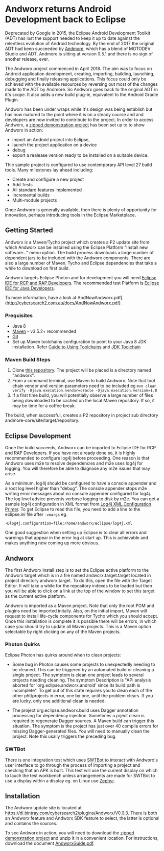 # Andworx returns Android Development back to Eclipse

Deprecated by Google in 2015, the Eclipse Android Development Toolkit (ADT) has lost the support needed to keep it up to date
against the relentless evolution of Android technology. By the end of 2017 the original ADT had been succeeded by  [Andmore](https://www.eclipse.org/andmore), 
which has a blend of MOTODEV Studio and ADT. Andmore is sitting at version 0.5.1 and there is no sign of another release, ever.

The Andworx project commenced in April 2018. The aim was to focus on Android application development, creating, importing, building, launching, 
debugging and finally releasing applications. This focus could only be achieved with the available resources by reversing out most of the changes made to the ADT by Andmore.
So Andworx goes back to the original ADT in it's scope. It also adds a new build plug-in, equivalent to the Android Gradle Plugin.

Andworx has been under wraps while it's design was being establish but has now matured to the point where it is on a steady course and and developers
are now invited to contribute to the project.  In order to access Andworx, a [zipped demonstration project](https://androidworx.github.io/android-samples/permissions.zip) has been set up to to show Andworx in action:

* import an Android project into Eclipse, 
* launch the project application on a device
* debug
* export a realease version ready to be installed on a suitable device. 

Thie sample project is configured to use contemporary API level 27 build tools. Many milestones lay ahead including:

* Create and configure a new project
* Add Tests 
* All standard features implemented
* Incremental builds
* Multi-module projects

Once Andworx is generally available, then there is plenty of opportunity for innovation, perhaps introducing tools in the Eclipse Marketplace.

## Getting Started

Andworx is a Maven/Tycho project which creates a P2 update site from which Andworx can be installed using the Eclipse Platform "Install new software..." menu option.
The build process downloads a large number of dependent jars to be included with the Andworx components. There are also a large number of Maven, Tycho and Eclipse
dependencies that take a while to download on first build. 

Andworx targets Eclipse Photon and for development you will need [Eclipse IDE for RCP and RAP Developers](https://www.eclipse.org/downloads/packages/release/photon/r/eclipse-ide-rcp-and-rap-developers).
The recommended test Platform is [Eclipse IDE for Java Developers](https://www.eclipse.org/downloads/packages/release/photon/r/eclipse-ide-java-developers).

To more information, have a look at AndNowAndworx.pdf](http://cybersearch2.com.au/docs/AndNowAndworx.pdf).


### Prequisites

* Java 8 
* [Maven](https://maven.apache.org/download.cgi) - v3.5.2+ recommended
* [Git](https://git-scm.com/downloads)
* Set up Maven toolchains configuration to point to your Java 8 JDK installation. 
Refer [Guide to Using Toolchains](https://maven.apache.org/guides/mini/guide-using-toolchains.html) and [JDK Toolchain](http://maven.apache.org/plugins/maven-toolchains-plugin/toolchains/jdk.html)

### Maven Build Steps

1. Clone [this repository](https://github.com/androidworx/andworx.git). The project will be placed is a directory named "andworx". 
1. From a command terminal, use Maven to build Andworx. Note that tool chain vendor and version parameters need to be included eg `mvn clean verify -Djava.execution.vendor=oracle -Djava.execution.version=1.8`
1. If a first time build, you will potentially observe a large number of files being downloaded to be cached on the local Maven repository. If so, it may be time for a coffee break.

The build, when successful, creates a P2 repository in project sub directory andmore-core/site/target/repository.

## Eclipse Development

Once the build succeeds, Andworx can be imported to Eclipse IDE for RCP and RAP Developers. If you have not already done so, it is highly recommended to configure log4j before proceeding. One reason is
that Andworx uses m2e to resolve dependencies and m2e uses log4j for logging. You will therefore be able to diagnose any m2e issues that may arise.

As a minimum, log4j should be configured to have a console appender and a root log level higher than "debug". The console appender stops m2e writing error messages about no console appender
configured for log4j. The log level advice prevents verbose logging to disk by m2e. You can get a sample log4j configuration in XML format from [Log4j XML Configuration Primer](https://wiki.apache.org/logging-log4j/Log4jXmlFormat).
To get Eclipse to read this file, you need to add a line to the eclipse.ini file after `-vmargs` eg.

`-Dlog4j.configuration=file:/home/andworx/eclipse/log4j.xml`


One good suggestion when setting up Eclipse is to clear all errors and warnings that appear in the error log at start up. This is achievable and makes anything new coming up more obvious. 

## Andworx

The first Andworx install step is to set the Eclipse active platform to the Andworx target which is in a file named andworx.target.target
located in project directory andworx.target. To do this, open the file with the Target Editor. It will take a while for the repository indexes to be loaded but then you will be able to click on a link at
the top of the window to set this target as the current active platform.

Andworx is imported as a Maven project. Note that only the root POM and plugins need be imported initally. Also, on the initial import, Maven will request to install life-cycle components for Tycho which
you should accept. Once this installation is complete it is possible there will be errors, in which case you should try to update all Maven projects. This is a Maven option selectable by right clicking on any of the Maven projects.

### Photon Quirks

Eclipse Photon has quirks around when to clean projects:

* Some bug in Photon causes some projects to unexpectedly needing to be cleaned. This can be triggered by an automated build or cleaning a single project. The symptom is clean one project leads to several projects needing cleaning. The symptom Description is
"API analysis aborted for 'org.eclipse.andworx.android' since its build path is incomplete". To get out of this state requires you to clean each of the other phttprojects in error, one by one, until the problem clears.
If you are lucky, only one additional clean is needed.

* The project org.eclipse.andworx.build uses Dagger annotation processing for dependency injection. Sometimes a prject clean is required to regenerate Dagger sources. A Maven build can trigger this situation.
The symptom is the project has just over 40 compile errors for missing Dagger-generated files. You will need to manually clean the project. Note this usally triggers the preceding bug.


### SWTBot

There is one integration test which uses [SWTBot](https://www.eclipse.org/swtbot/) to interact with Andworx's user interface to go through the process of importing a project and checking that an APK is built.
This test will use the current display on which to lauch the test workbench unless arrangements are made for SWTBot to use a display within a display eg. on Linux use [Zephyr](http://jeffskinnerbox.me/posts/2014/Apr/29/howto-using-xephyr-to-create-a-new-display-in-a-window/).

## Installation

The Andworx update site is located at https://dl.bintray.com/cybersearch2/plugins/Andworx/V0.0.3. There is both an Andworx feature and Andworx SDK feature to select, the latter is optional and contains the sources.

To see Andworx in action, you will need to download the [zipped demonstration project](https://androidworx.github.io/android-samples/permissions.zip) and unzip it in a convenient location.
For instructions, download the document [AndworxGuide.pdf](https://androidworx.github.io/documents/AndworxGuide.pdf).
